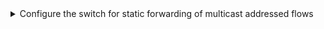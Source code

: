 <details>
  <summary>Configure the switch for static forwarding of multicast addressed flows
  </summary>
<p>

#### Statically configure multicast forwarding table with IGMP Snooping turned off

```shell
(Switching) #config

(Switching)  (Config)#class-map match-all mip ipv4

(Switching)  (Config-classmap)#match dstip 224.0.0.0 255.0.0.0

(Switching)  (Config-classmap)#exit

(Switching)  (Config)#policy-map VIDEO1_4K_POLICY in

(Switching)  (Config-policy-map)#class mip

(Switching)  (Config-policy-classmap)#redirect 1/0/13

(Switching)  (Config-policy-classmap)#exit

(Switching)  (Config-policy-map)#exit

(Switching)  (Config)#interface 1/0/2

(Switching)  (Interface 1/0/2)#service-policy in VIDEO1_4K_POLICY

(Switching)  (Interface 1/0/2)#exit

(Switching)  (Config)#exit

(Switching)  #show policy-map interface 1/0/2 in
```
</p>
</details>
